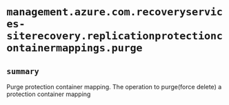 # `management.azure.com.recoveryservices-siterecovery.replicationprotectioncontainermappings.purge`

## `summary`
Purge protection container mapping. The operation to purge(force delete) a protection container mapping


